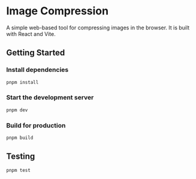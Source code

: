 # Image Compression

A simple web-based tool for compressing images in the browser. It is built with React and Vite.

## Getting Started

### Install dependencies
```bash
pnpm install
```

### Start the development server
```bash
pnpm dev
```

### Build for production
```bash
pnpm build
```

## Testing

```bash
pnpm test
```

